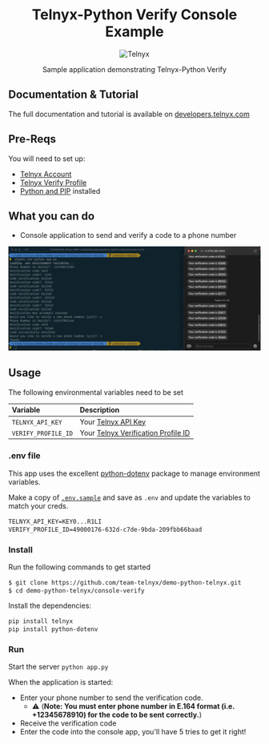 <div align="center">

# Telnyx-Python Verify Console Example

![Telnyx](../logo-dark.png)

Sample application demonstrating Telnyx-Python Verify

</div>

## Documentation & Tutorial

The full documentation and tutorial is available on [developers.telnyx.com](https://developers.telnyx.com/docs/v2/development/dev-env-setup?lang=dotnet&utm_source=referral&utm_medium=github_referral&utm_campaign=cross-site-link)

## Pre-Reqs

You will need to set up:

* [Telnyx Account](https://telnyx.com/sign-up?utm_source=referral&utm_medium=github_referral&utm_campaign=cross-site-link)
* [Telnyx Verify Profile](https://portal.telnyx.com/#/app/verify/profiles)
* [Python and PIP](https://developers.telnyx.com/docs/v2/development/dev-env-setup?lang=python) installed

## What you can do

* Console application to send and verify a code to a phone number

![Demo_screen_shot](./console_and_phone_demo.png)

## Usage

The following environmental variables need to be set

| Variable               | Description                                                                                                                                              |
|:-----------------------|:---------------------------------------------------------------------------------------------------------------------------------------------------------|
| `TELNYX_API_KEY`       | Your [Telnyx API Key](https://portal.telnyx.com/#/app/api-keys?utm_source=referral&utm_medium=github_referral&utm_campaign=cross-site-link)              |
| `VERIFY_PROFILE_ID`    | Your [Telnyx Verification Profile ID](https://portal.telnyx.com/#/app/verify/profiles) |

### .env file

This app uses the excellent [python-dotenv](https://github.com/theskumar/python-dotenv) package to manage environment variables.

Make a copy of [`.env.sample`](./.env.sample) and save as `.env` and update the variables to match your creds.

```
TELNYX_API_KEY=KEY0...R1LI
VERIFY_PROFILE_ID=49000176-632d-c7de-9bda-209fbb66baad
```

### Install

Run the following commands to get started

```
$ git clone https://github.com/team-telnyx/demo-python-telnyx.git
$ cd demo-python-telnyx/console-verify
```

Install the dependencies:

```
pip install telnyx
pip install python-dotenv
```

### Run

Start the server `python app.py`

When the application is started: 
* Enter your phone number to send the verification code.
    * ⚠️ (**Note: You must enter phone number in E.164 format (i.e. +12345678910) for the code to be sent correctly.**)
* Receive the verification code
* Enter the code into the console app, you'll have 5 tries to get it right!
